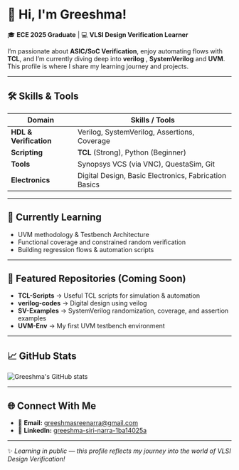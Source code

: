 # 👋 Hi, I'm Greeshma!

🎓 **ECE 2025 Graduate** | 💻 **VLSI Design Verification Learner**

I’m passionate about **ASIC/SoC Verification**, enjoy automating flows with **TCL**, and I’m currently diving deep into **verilog** , **SystemVerilog** and **UVM**.  
This profile is where I share my learning journey and projects.

---

## 🛠️ Skills & Tools

| **Domain**             | **Skills / Tools**                                    |
|------------------------|-------------------------------------------------------|
| **HDL & Verification** | Verilog, SystemVerilog, Assertions, Coverage          |
| **Scripting**          | **TCL** (Strong), Python (Beginner)                   |
| **Tools**              | Synopsys VCS (via VNC), QuestaSim, Git                |
| **Electronics**        | Digital Design, Basic Electronics, Fabrication Basics |

---

## 🌱 Currently Learning

- UVM methodology & Testbench Architecture  
- Functional coverage and constrained random verification  
- Building regression flows & automation scripts  

---

## 📂 Featured Repositories (Coming Soon)

- **TCL-Scripts** → Useful TCL scripts for simulation & automation
- **verilog-codes** → Digital design using veilog 
- **SV-Examples** → SystemVerilog randomization, coverage, and assertion examples  
- **UVM-Env** → My first UVM testbench environment  

---

## 📈 GitHub Stats

![Greeshma's GitHub stats](https://github-readme-stats.vercel.app/api?username=Greeshma-Siri&show_icons=true&theme=radical)

---

## 🌐 Connect With Me

- 📧 **Email:** [greeshmasreenarra@gmail.com](mailto:greeshmasreenarra@gmail.com)  
- 💼 **LinkedIn:** [greeshma-siri-narra-1ba14025a](https://www.linkedin.com/in/greeshma-siri-narra-1ba14025a)  

---

✨ *Learning in public — this profile reflects my journey into the world of VLSI Design Verification!*
